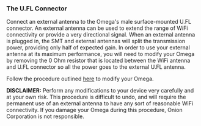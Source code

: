 ### The U.FL Connector

Connect an external antenna to the Omega's male surface-mounted U.FL connector. An external antenna can be used to extend the range of WiFi connectivity or provide a very directional signal. When an external antenna is plugged in, the SMT and external antennas will split the transmission power, providing only half of expected gain. In order to use your external antenna at its maximum performance, you will need to modify your Omega by removing the 0 Ohm resistor that is located between the WiFi antenna and U.FL connector so all the power goes to the external U.FL antenna.

Follow the procedure outlined [here](https://onion.io/2bt-u-fl-antennas-with-the-omega/) to modify your Omega. 

**DISCLAIMER:** Perform any modifications to your device very carefully and at your own risk. This procedure is difficult to undo, and will require the permanent use of an external antenna to have any sort of reasonable WiFi connectivity. If you damage your Omega during this procedure, Onion Corporation is not responsible. 
